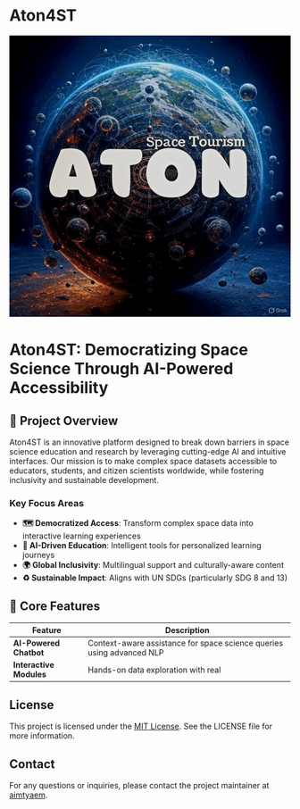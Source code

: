 # Aton4ST
![Aton4ST Logo](img/aton4stlogo.jpg) 
# Aton4ST: Democratizing Space Science Through AI-Powered Accessibility


## 🌌 Project Overview
Aton4ST is an innovative platform designed to break down barriers in space science education and research by leveraging cutting-edge AI and intuitive interfaces. Our mission is to make complex space datasets accessible to educators, students, and citizen scientists worldwide, while fostering inclusivity and sustainable development.

### Key Focus Areas
- **🗺️ Democratized Access**: Transform complex space data into interactive learning experiences
- **🤖 AI-Driven Education**: Intelligent tools for personalized learning journeys
- **🌍 Global Inclusivity**: Multilingual support and culturally-aware content
- **♻️ Sustainable Impact**: Aligns with UN SDGs (particularly SDG 8 and 13)

## 🚀 Core Features
| Feature | Description |
|---------|-------------|
| **AI-Powered Chatbot** | Context-aware assistance for space science queries using advanced NLP |
| **Interactive Modules** | Hands-on data exploration with real


## License

This project is licensed under the [MIT License](https://opensource.org/licenses/MIT). See the LICENSE file for more information.

## Contact

For any questions or inquiries, please contact the project maintainer at [aimtyaem](https://github.com/aimtyaem).
